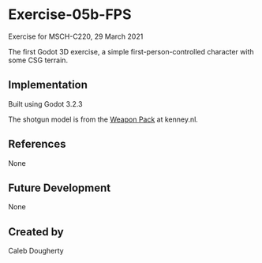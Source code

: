 # Exercise-05b-FPS
Exercise for MSCH-C220, 29 March 2021

The first Godot 3D exercise, a simple first-person-controlled character with some CSG terrain.

## Implementation
Built using Godot 3.2.3

The shotgun model is from the [Weapon Pack](https://kenney.nl/assets/weapon-pack) at kenney.nl.

## References
None

## Future Development
None

## Created by 
Caleb Dougherty
